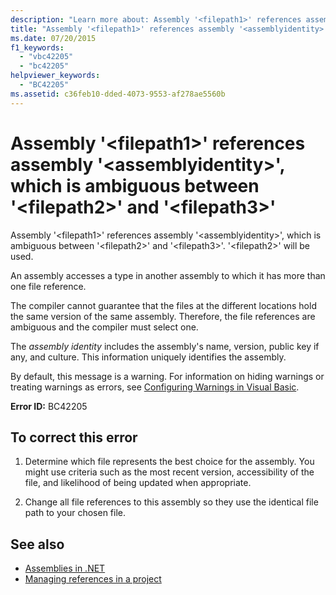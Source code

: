 ```yaml
---
description: "Learn more about: Assembly '<filepath1>' references assembly '<assemblyidentity>', which is ambiguous between '<filepath2>' and '<filepath3>"
title: "Assembly '<filepath1>' references assembly '<assemblyidentity>', which is ambiguous between '<filepath2>' and '<filepath3>'"
ms.date: 07/20/2015
f1_keywords: 
  - "vbc42205"
  - "bc42205"
helpviewer_keywords: 
  - "BC42205"
ms.assetid: c36feb10-dded-4073-9553-af278ae5560b
---
```

# Assembly '\<filepath1>' references assembly '\<assemblyidentity>', which is ambiguous between '\<filepath2>' and '\<filepath3>'

Assembly '\<filepath1>' references assembly '\<assemblyidentity>', which is ambiguous between '\<filepath2>' and '\<filepath3>'. '\<filepath2>' will be used.  
  
 An assembly accesses a type in another assembly to which it has more than one file reference.  
  
 The compiler cannot guarantee that the files at the different locations hold the same version of the same assembly. Therefore, the file references are ambiguous and the compiler must select one.  
  
 The *assembly identity* includes the assembly's name, version, public key if any, and culture. This information uniquely identifies the assembly.  
  
 By default, this message is a warning. For information on hiding warnings or treating warnings as errors, see [Configuring Warnings in Visual Basic](/visualstudio/ide/configuring-warnings-in-visual-basic).  
  
 **Error ID:** BC42205  
  
## To correct this error  
  
1. Determine which file represents the best choice for the assembly. You might use criteria such as the most recent version, accessibility of the file, and likelihood of being updated when appropriate.  
  
2. Change all file references to this assembly so they use the identical file path to your chosen file.  
  
## See also

- [Assemblies in .NET](../../standard/assembly/index.md)
- [Managing references in a project](/visualstudio/ide/managing-references-in-a-project)
